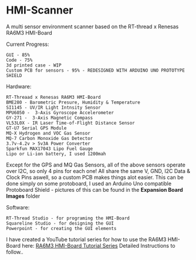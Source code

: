 # HMI-Scanner
A multi sensor environment scanner based on the RT-thread x Renesas RA6M3 HMI-Board

Current Progress:
```
GUI - 85%
Code - 75%
3d printed case - WIP
Custom PCB for sensors - 95% - REDESIGNED WITH ARDUINO UNO PROTOTYPE SHIELD
```

Hardware:
```
RT-Threaad x Renesas RA6M3 HMI-Board
BME280 - Barometric Presure, Humidity & Temperature
SI1145 - UV/IR Light Intnsity Sensor
MPU6050 -  3-Axis Gyroscope Accelerometer
GY-271 -  3-Axis Magnetic Compass
VL53L0X - IR Laser Time-of-Flight Distance Sensor
GT-U7 Serial GPS Module
MQ-X Hydrogen and VOC Gas Sensor
MQ-7 Carbon Monoxide Gas Detector 
3.7v-4.2v > 5v3A Power Converter
Sparkfun MAX17043 Lipo Fuel Gauge
Lipo or Li-ion battery, I used 1200mah
```

Except for the GPS and MQ Gas Sensors, all of the above sensors operate over I2C, so only 4 pins for each one!
All share the same V, GND, I2C Data & Clock Pins aswell, so a custom PCB makes things alot easier.
This can be done simply on some protoboard, I used an Arduino Uno compatible Protoboard Shield - pictures of this can be found in the __Expansion Board Images__ folder


Software:
```
RT-Thread Studio - for programing the HMI-Board
Squareline Studio - for designing the GUI
Powerpoint - for creating the GUI elements
```

I have created a YouTube tutorial series for how to use the RA6M3 HMI-Board here: [RA6M3 HMI-Board Tutorial Series](https://www.youtube.com/playlist?list=PLK-SamanCEIuBjHlD-6LJ5eWIb0PcgStS)
Detailed Instructions to follow..
